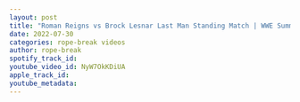 ```yaml
---
layout: post
title: "Roman Reigns vs Brock Lesnar Last Man Standing Match | WWE Summerslam 2022 Highlights"
date: 2022-07-30
categories: rope-break videos
author: rope-break
spotify_track_id: 
youtube_video_id: NyW7OkKDiUA
apple_track_id: 
youtube_metadata: 
---
```

